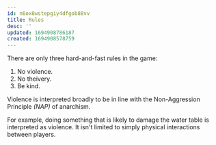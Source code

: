 ```yaml
---
id: n6ox8wstepgiy4dfgob88vv
title: Rules
desc: ''
updated: 1694908786187
created: 1694908578759
---
```

There are only three hard-and-fast rules in the game:

1. No violence.
2. No theivery.
3. Be kind.

Violence is interpreted broadly to be in line with the Non-Aggression Principle *(NAP)* of anarchism.

For example, doing something that is likely to damage the water table is interpreted as violence. It isn't limited to simply physical interactions between players.
